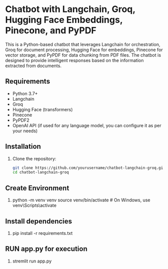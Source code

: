 # Chatbot with Langchain, Groq, Hugging Face Embeddings, Pinecone, and PyPDF

This is a Python-based chatbot that leverages Langchain for orchestration, Groq for document processing, Hugging Face for embeddings, Pinecone for vector storage, and PyPDF for data chunking from PDF files. The chatbot is designed to provide intelligent responses based on the information extracted from documents.

## Requirements

- Python 3.7+
- Langchain
- Groq
- Hugging Face (transformers)
- Pinecone
- PyPDF2
- OpenAI API (if used for any language model, you can configure it as per your needs)

## Installation

1. Clone the repository:

   ```bash
   git clone https://github.com/yourusername/chatbot-langchain-groq.git
   cd chatbot-langchain-groq


## Create Environment
1. python -m venv venv
    source venv/bin/activate  # On Windows, use venv\Scripts\activate


## Install dependencies

1. pip install -r requirements.txt

## RUN app.py for execution

1. stremlit run app.py